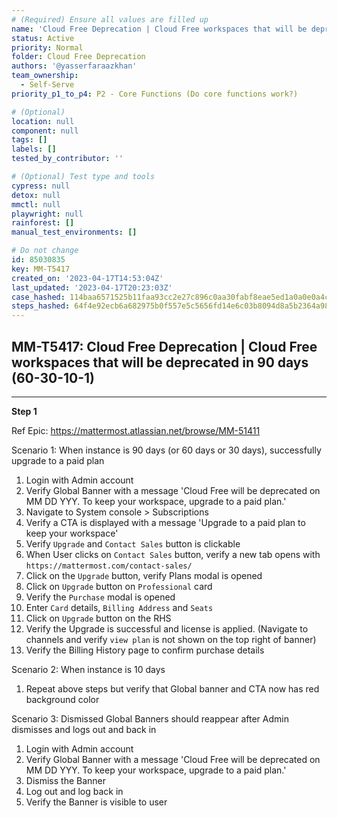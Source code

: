 ```yaml
---
# (Required) Ensure all values are filled up
name: 'Cloud Free Deprecation | Cloud Free workspaces that will be deprecated in 90 days (60-30-10-1)'
status: Active
priority: Normal
folder: Cloud Free Deprecation
authors: '@yasserfaraazkhan'
team_ownership:
  - Self-Serve
priority_p1_to_p4: P2 - Core Functions (Do core functions work?)

# (Optional)
location: null
component: null
tags: []
labels: []
tested_by_contributor: ''

# (Optional) Test type and tools
cypress: null
detox: null
mmctl: null
playwright: null
rainforest: []
manual_test_environments: []

# Do not change
id: 85030835
key: MM-T5417
created_on: '2023-04-17T14:53:04Z'
last_updated: '2023-04-17T20:23:03Z'
case_hashed: 114baa6571525b11faa93cc2e27c896c0aa30fabf8eae5ed1a0a0e0a4cbdccd273295811325956c7051829978ea0bbd2
steps_hashed: 64f4e92ecb6a682975b0f557e5c5656fd14e6c03b8094d8a5b2364a9853ce45e2d93cf128626b940a599f67bc5528f04
---
```


<!-- (Auto-generated) Based on frontmatter's "key" and "name" -->

## MM-T5417: Cloud Free Deprecation | Cloud Free workspaces that will be deprecated in 90 days (60-30-10-1)

---

**Step 1**

Ref Epic: <https://mattermost.atlassian.net/browse/MM-51411>

Scenario 1: When instance is 90 days (or 60 days or 30 days), successfully upgrade to a paid plan

1. Login with Admin account
2. Verify Global Banner with a message 'Cloud Free will be deprecated on MM DD YYY. To keep your workspace, upgrade to a paid plan.'
3. Navigate to System console > Subscriptions
4. Verify a CTA is displayed with a message 'Upgrade to a paid plan to keep your workspace'
5. Verify `Upgrade` and `Contact Sales` button is clickable
6. When User clicks on `Contact Sales` button, verify a new tab opens with `https://mattermost.com/contact-sales/`
7. Click on the `Upgrade` button, verify Plans modal is opened
8. Click on `Upgrade` button on `Professional` card
9. Verify the `Purchase` modal is opened
10. Enter `Card` details, `Billing Address` and `Seats`
11. Click on `Upgrade` button on the RHS
12. Verify the Upgrade is successful and license is applied. (Navigate to channels and verify `view plan` is not shown on the top right of banner)
13. Verify the Billing History page to confirm purchase details

Scenario 2: When instance is 10 days

1. Repeat above steps but verify that Global banner and CTA now has red background color

Scenario 3: Dismissed Global Banners should reappear after Admin dismisses and logs out and back in

1. Login with Admin account
2. Verify Global Banner with a message 'Cloud Free will be deprecated on MM DD YYY. To keep your workspace, upgrade to a paid plan.'
3. Dismiss the Banner
4. Log out and log back in
5. Verify the Banner is visible to user
